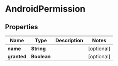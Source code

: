 # AndroidPermission

## Properties
Name | Type | Description | Notes
------------ | ------------- | ------------- | -------------
**name** | **String** |  |  [optional]
**granted** | **Boolean** |  |  [optional]
